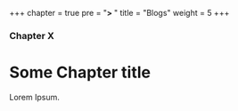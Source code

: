 +++
chapter = true
pre = "<b>> </b>"
title = "Blogs"
weight = 5
+++

### Chapter X

# Some Chapter title

Lorem Ipsum.